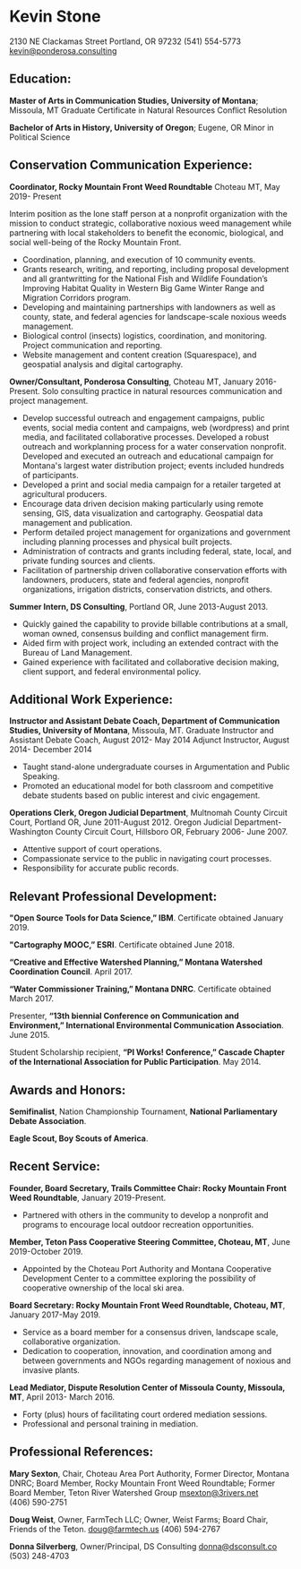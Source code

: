 
# Kevin Stone
2130 NE Clackamas Street
Portland, OR 97232
(541) 554-5773
[kevin@ponderosa.consulting](mailto:Kevin@Ponderosa.Consulting)
## Education:
**Master of Arts in Communication Studies,
University of Montana**; Missoula, MT
Graduate Certificate in Natural Resources Conflict Resolution

**Bachelor of Arts in History,
University of Oregon**; Eugene, OR
Minor in Political Science

## Conservation Communication Experience:
**Coordinator, Rocky Mountain Front Weed Roundtable**
Choteau MT, May 2019- Present

Interim position as the lone staff person at a nonprofit organization with  the mission to conduct strategic, collaborative noxious weed management while partnering with local stakeholders to benefit the economic, biological, and social well-being of the Rocky Mountain Front.

- Coordination, planning, and execution of 10 community events.
- Grants research, writing, and reporting, including proposal development and all grantwritting for the National Fish and Wildlife Foundation’s Improving Habitat Quality in Western Big Game Winter Range and Migration Corridors program. 
- Developing and maintaining partnerships with landowners as well as county, state, and federal agencies for landscape-scale noxious weeds management. 
- Biological control (insects) logistics, coordination, and monitoring. Project communication and reporting.
- Website management and content creation (Squarespace),  and geospatial analysis and digital cartography. 


**Owner/Consultant, Ponderosa Consulting**,
Choteau MT, January 2016- Present.
Solo consulting practice in natural resources communication and project management.
- Develop successful outreach and engagement campaigns, public events, social media content and campaigns, web (wordpress) and print media, and facilitated collaborative processes. Developed a robust outreach and workplanning process for a water conservation nonprofit. Developed and executed an outreach and educational campaign for Montana's largest water distribution project; events included hundreds of participants. 
- Developed a print and social media campaign for a retailer targeted at agricultural producers.
- Encourage data driven decision making particularly using remote sensing, GIS, data visualization and cartography.  Geospatial data management and publication.
- Perform detailed project management for organizations and government including planning processes and physical built projects.
- Administration of contracts and grants including federal, state, local, and private funding sources and clients.
- Facilitation of partnership driven collaborative conservation efforts with landowners, producers, state and federal agencies, nonprofit organizations, irrigation districts, conservation districts, and others. 

**Summer Intern, DS Consulting**,
Portland OR, June 2013-August 2013.
- Quickly gained the capability to provide billable contributions at a small, woman owned, consensus building and conflict management firm.
- Aided firm with project work, including an extended contract with the Bureau of Land Management.
- Gained experience with facilitated and collaborative decision making, client support, and federal environmental policy.

## Additional Work Experience:
**Instructor and Assistant Debate Coach, 
Department of Communication Studies, University of Montana**, Missoula, MT.
Graduate Instructor and Assistant Debate Coach, August 2012- May 2014
Adjunct Instructor, August 2014- December 2014
- Taught stand-alone undergraduate courses in Argumentation and Public Speaking.
- Promoted an educational model for both classroom and competitive debate students based on public interest and civic engagement.

**Operations Clerk, Oregon Judicial Department**,
Multnomah County Circuit Court, Portland OR, June 2011-August 2012.
Oregon Judicial Department- Washington County Circuit Court, Hillsboro OR, February 2006- June 2007.
- Attentive support of court operations.
- Compassionate service to the public in navigating court processes.
- Responsibility for accurate public records.

## Relevant Professional Development:

**"Open Source Tools for Data Science,”  IBM**. Certificate obtained January 2019.

**"Cartography MOOC,”  ESRI**. Certificate obtained June 2018.

**“Creative and Effective Watershed Planning,” Montana Watershed Coordination Council**. April 2017.

**“Water Commissioner Training,” Montana DNRC**. Certificate obtained March 2017.

Presenter, **“13th biennial Conference on Communication and Environment,” International Environmental Communication Association**. June 2015.

Student Scholarship recipient, **“PI Works! Conference,” Cascade Chapter of the International Association for Public Participation**. May 2014.

## Awards and Honors:
**Semifinalist**, Nation Championship Tournament, **National Parliamentary Debate Association**. 

**Eagle Scout, Boy Scouts of America**. 


## Recent Service:
**Founder, Board Secretary, Trails Committee Chair: Rocky Mountain Front Weed Roundtable**,
January 2019-Present.
- Partnered with others in the community to develop a nonprofit and programs to encourage local outdoor recreation opportunities.

**Member, Teton Pass Cooperative Steering Committee, Choteau, MT**,
June 2019-October 2019.
- Appointed by the Choteau Port Authority and Montana Cooperative Development Center to a committee exploring the possibility of cooperative ownership of the local ski area.

**Board Secretary: Rocky Mountain Front Weed Roundtable, Choteau, MT**,
January 2017-May 2019.
- Service as a board member for a consensus driven, landscape scale, collaborative organization.
-  Dedication to cooperation, innovation, and coordination among and between governments and NGOs regarding management of noxious and invasive plants.

**Lead Mediator, Dispute Resolution Center of Missoula County, Missoula, MT**, 
April 2013- March 2016.
- Forty (plus) hours of facilitating court ordered mediation sessions.
- Professional and personal training in mediation.
## Professional References:
**Mary Sexton**, Chair, Choteau Area Port Authority, Former Director, Montana DNRC; Board Member, Rocky Mountain Front Weed Roundtable; Former Board Member, Teton River Watershed Group 
msexton@3rivers.net  
(406) 590-2751 

**Doug Weist**, Owner, FarmTech LLC; Owner, Weist Farms; Board Chair, Friends of the Teton.
doug@farmtech.us
(406) 594-2767

**Donna **Silverberg****, Owner/Principal, DS Consulting
donna@dsconsult.co  
(503) 248-4703

 
<!--stackedit_data:
eyJoaXN0b3J5IjpbMTg4MTkwMjk1MCwxMzAxNjcyOTMwLDE2NT
M5NzQwMDRdfQ==
-->